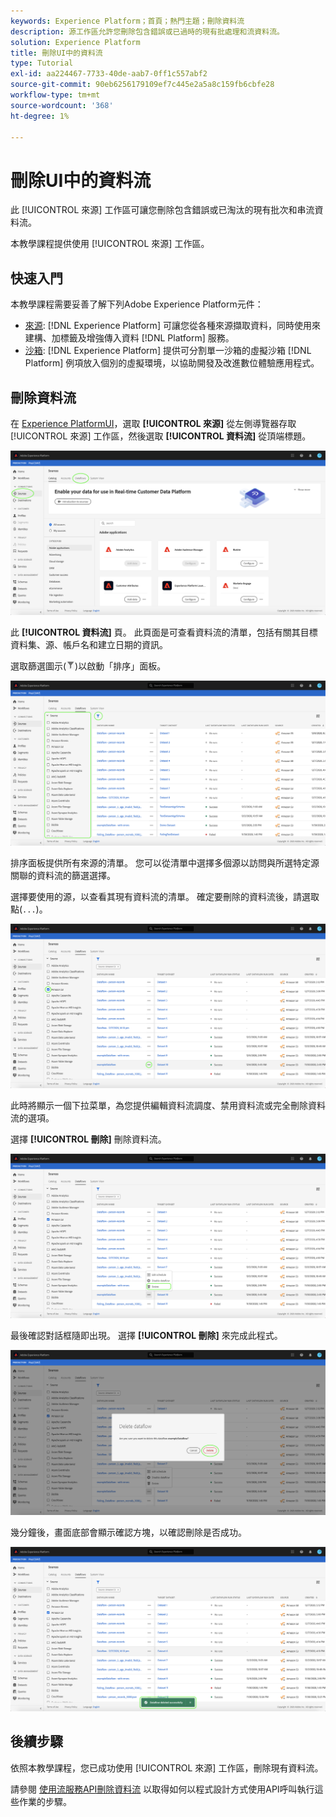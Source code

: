 ```yaml
---
keywords: Experience Platform；首頁；熱門主題；刪除資料流
description: 源工作區允許您刪除包含錯誤或已過時的現有批處理和流資料流。
solution: Experience Platform
title: 刪除UI中的資料流
type: Tutorial
exl-id: aa224467-7733-40de-aab7-0ff1c557abf2
source-git-commit: 90eb6256179109ef7c445e2a5a8c159fb6cbfe28
workflow-type: tm+mt
source-wordcount: '368'
ht-degree: 1%

---
```


# 刪除UI中的資料流

此 [!UICONTROL 來源] 工作區可讓您刪除包含錯誤或已淘汰的現有批次和串流資料流。

本教學課程提供使用 [!UICONTROL 來源] 工作區。

## 快速入門

本教學課程需要妥善了解下列Adobe Experience Platform元件：

- [來源](../../home.md): [!DNL Experience Platform] 可讓您從各種來源擷取資料，同時使用來建構、加標籤及增強傳入資料 [!DNL Platform] 服務。
- [沙箱](../../../sandboxes/home.md): [!DNL Experience Platform] 提供可分割單一沙箱的虛擬沙箱 [!DNL Platform] 例項放入個別的虛擬環境，以協助開發及改進數位體驗應用程式。

## 刪除資料流

在 [Experience PlatformUI](https://platform.adobe.com)，選取 **[!UICONTROL 來源]** 從左側導覽器存取 [!UICONTROL 來源] 工作區，然後選取 **[!UICONTROL 資料流]** 從頂端標題。

![目錄](../../images/tutorials/delete/catalog.png)

此 **[!UICONTROL 資料流]** 頁。 此頁面是可查看資料流的清單，包括有關其目標資料集、源、帳戶名和建立日期的資訊。

選取篩選圖示(![篩選圖示](../../images/tutorials/delete/filter.png))以啟動「排序」面板。

![資料流](../../images/tutorials/delete/dataflows.png)

排序面板提供所有來源的清單。 您可以從清單中選擇多個源以訪問與所選特定源關聯的資料流的篩選選擇。

選擇要使用的源，以查看其現有資料流的清單。 確定要刪除的資料流後，請選取點(`...`)。

![dataflows-filter](../../images/tutorials/delete/dataflows-filter.png)

此時將顯示一個下拉菜單，為您提供編輯資料流調度、禁用資料流或完全刪除資料流的選項。

選擇 **[!UICONTROL 刪除]** 刪除資料流。

![刪除](../../images/tutorials/delete/delete.png)

最後確認對話框隨即出現。 選擇 **[!UICONTROL 刪除]** 來完成此程式。

![confirm](../../images/tutorials/delete/confirm.png)

幾分鐘後，畫面底部會顯示確認方塊，以確認刪除是否成功。

![確認](../../images/tutorials/delete/confirmed.png)

## 後續步驟

依照本教學課程，您已成功使用 [!UICONTROL 來源] 工作區，刪除現有資料流。

請參閱 [使用流服務API刪除資料流](../../tutorials/api/delete-dataflows.md) 以取得如何以程式設計方式使用API呼叫執行這些作業的步驟。
